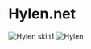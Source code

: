 # Hylen.net
![Hylen skilt1](https://github.com/havhyl/havhyl.github.io/assets/65016024/39850d14-92c2-40b9-a127-f4335234c7e2)
![Hylen](https://github.com/havhyl/havhyl.github.io/assets/65016024/7092a69b-cc7a-4898-814b-bf54842bed39)
